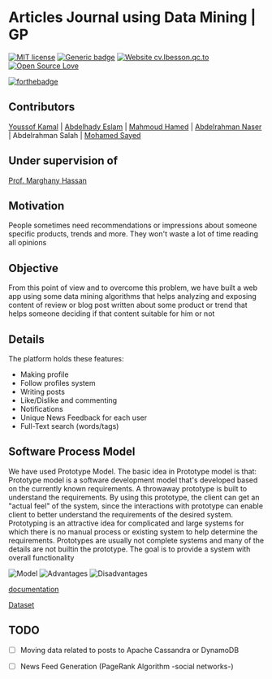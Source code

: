 # Articles Journal using Data Mining | GP
[![MIT license](https://img.shields.io/badge/License-MIT-blue.svg)](https://github.com/Abdulrahmannaser/Articles_Analyzing/blob/master/LICENSE)
[![Generic badge](https://img.shields.io/badge/contributors-6-<COLOR>.svg)](#)
[![Website cv.lbesson.qc.to](https://img.shields.io/website-up-down-green-red/http/cv.lbesson.qc.to.svg)](#)
[![Open Source Love](https://badges.frapsoft.com/os/v3/open-source.png?v=103)](#)

[![forthebadge](https://forthebadge.com/images/badges/made-with-python.svg)](https://github.com/YoussefElkilaney/Projects/blob/master/Graduation%20Project/Source%20Code.ipynb)

## Contributors
[Youssof Kamal](https://github.com/YoussefElkilaney) |
[Abdelhady Eslam](https://github.com/Hady-Eslam) |
[Mahmoud Hamed](https://github.com/mahmoudhamedhafez) | 
[Abdelrahman Naser](https://github.com/Abdulrahmannaser) |
Abdelrahman Salah |
[Mohamed Sayed](https://github.com/Acceptologist)
## Under supervision of
[Prof. Marghany Hassan](https://scholar.google.com/citations?user=Atnnj6UAAAAJ&hl=en)

## Motivation
People sometimes need recommendations or impressions about someone specific products, trends and more. They won't waste a lot of time reading all opinions
## Objective 
From this point of view and to overcome this problem, we have built a web app using some data mining algorithms that helps analyzing and exposing content of review or blog post written about some product or trend that helps someone deciding if that content suitable for him or not
## Details
The platform holds these features:
- Making profile
- Follow profiles system
- Writing posts
- Like/Dislike and commenting
- Notifications
- Unique News Feedback for each user
- Full-Text search (words/tags)
## Software Process Model
We have used Prototype Model. The basic idea in Prototype model is that:
Prototype model is a software development model that's developed based on the currently known requirements. A throwaway prototype is built to understand the requirements. By using this prototype, the client can get an "actual feel" of the system, since the interactions with prototype can enable client to better understand the requirements of the desired system. Prototyping is an attractive idea for complicated and large systems for which there is no manual process or existing system to help determine the requirements. Prototypes are usually not complete systems and many of the details are not builtin the prototype. The goal is to provide a system with overall functionality

![Model](https://github.com/Abdulrahmannaser/Journal/blob/master/Screenshot%20from%202020-10-08%2003-12-20.png)
![Advantages](https://github.com/Abdulrahmannaser/Journal/blob/master/Screenshot%20from%202020-10-08%2003-12-16.png)
![Disadvantages](https://github.com/Abdulrahmannaser/Journal/blob/master/Screenshot%20from%202020-10-08%2003-09-52.png)

[documentation](https://github.com/Abdulrahmannaser/Articles_Analyzing/blob/master/Documentation.pdf)

[Dataset](https://github.com/YoussefElkilaney/Projects/tree/master/Graduation%20Project/Datasets)

## TODO

- [ ] Moving data related to posts to Apache Cassandra or DynamoDB
- [ ] News Feed Generation (PageRank Algorithm -social networks-)

